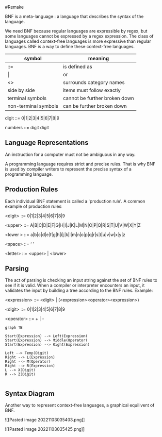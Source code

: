 #Remake

BNF is a meta-language : a language that describes the syntax of the language.

We need BNF because regular languages are expressible by regex, but some languages cannot be expressed by a regex expression. The class of languages called context-free languages is more expressive than regular languages. BNF is a way to define these context-free languages.

| symbol               | meaning                   |
| -------------------- | ------------------------- |
| \:\:\=               | is defined as             |
| \|                   | or                        |
| \<\>                 | surrounds category names  |
| side by side         | items must follow exactly |
| terminal symbols     | cannot be further broken down                          |
| non-terminal symbols | can be further broken down                          |

digit ::= 0|1|2|3|4|5|6|7|8|9

numbers ::= digit digit

## Language Representations

An instruction for a computer must not be ambiguous in any way.

A programming language requires strict and precise rules. That is why BNF is used by compiler writers to represent the precise syntax of a programming language.

## Production Rules

Each individual BNF statement is called a 'production rule'. A common example of production rules:

\<digit> ::= 0|1|2|3|4|5|6|7|8|9

\<upper> ::= A|B|C|D|E|F|G|H|I|J|K|L|M|N|O|P|Q|R|S|T|U|V|W|X|Y|Z

\<lower > ::= a|b|c|d|e|f|g|h|i|j|k|l|m|n|o|p|q|r|s|t|u|v|w|x|y|z

\<space> ::= ‘ ’

\<letter> ::= \<upper> | \<lower>

## Parsing

The act of parsing is checking an input string against the set of BNF rules to see if it is valid. When a compiler or interpreter encounters an input, it validates the input by building a tree according to the BNF rules. Example:

\<expression> ::= \<digit> | (\<expression>\<operator>\<expression>)

\<digit> ::= 0|1|2|3|4|5|6|7|8|9

\<operator> ::= + | -

```mermaid
graph TB

Start(Expression) --> Left(Expression)
Start(Expression) --> Middle(Operator)
Start(Expression) --> Right(Expression)

Left --> Temp(Digit)
Right --> L(Expression)
Right --> M(Operator)
Right --> R(Expression)
L --> X(Digit)
R --> Z(Digit)


```

## Syntax Diagram

Another way to represent context-free languages, a graphical equilivent of BNF.

![[Pasted image 20221103035403.png]]

![[Pasted image 20221103035425.png]]
